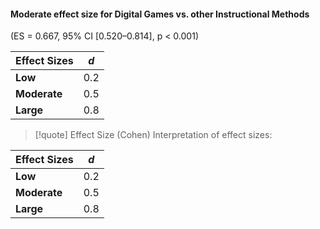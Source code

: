 

#### Moderate effect size for Digital Games vs. other Instructional Methods 
(ES = 0.667, 95% CI [0.520–0.814], p < 0.001) 




| Effect Sizes | $d$ |
| ------------ | --- |
| **Low**      | 0.2 |
| **Moderate** | 0.5 |
| **Large**    | 0.8 |

>[!quote] Effect Size (Cohen)
>Interpretation of effect sizes:
>
| Effect Sizes | $d$ |
| ------------ | --- |
| **Low**      | 0.2 |
| **Moderate** | 0.5 |
| **Large**    | 0.8 |
 













